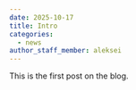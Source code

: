 ```yaml
---
date: 2025-10-17
title: Intro
categories:
  - news
author_staff_member: aleksei
---
```


This is the first post on the blog.